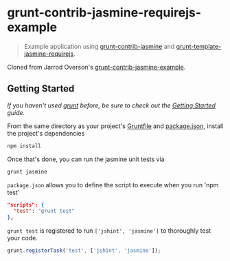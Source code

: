 # grunt-contrib-jasmine-requirejs-example

> Example application using [grunt-contrib-jasmine] and [grunt-template-jasmine-requirejs].

Cloned from Jarrod Overson's [grunt-contrib-jasmine-example].

## Getting Started
_If you haven't used [grunt][] before, be sure to check out the [Getting Started][] guide._

From the same directory as your project's [Gruntfile][Getting Started] and [package.json][], install the project's dependencies

```bash
npm install
```

Once that's done, you can run the jasmine unit tests via

```js
grunt jasmine
```

`package.json` allows you to define the script to execute when you run 'npm test'

```json
"scripts": {
  "test": "grunt test"
},
```

`grunt test` is registered to run `['jshint', 'jasmine']` to thoroughly test your code.

```js
grunt.registerTask('test', ['jshint', 'jasmine']);
```

[grunt]: http://gruntjs.com/
[Getting Started]: https://github.com/gruntjs/grunt/blob/devel/docs/getting_started.md
[package.json]: https://npmjs.org/doc/json.html
[grunt-contrib-jasmine]: https://github.com/gruntjs/grunt-contrib-jasmine
[grunt-template-jasmine-requirejs]: https://github.com/jsoverson/grunt-template-jasmine-requirejs
[grunt-contrib-jasmine-example]: https://github.com/jsoverson/grunt-contrib-jasmine-example
